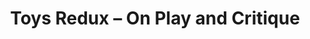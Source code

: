 ---
ee_id_show: '4244'
title: Toys Redux – On Play and Critique
url: toys-redux-on-play-and-critique
live_url:
year: '2015'
venue: Migros Museum für Gegenwartskunst
state_country: Zurich
type:
dates:
wwwnews:
wwweblast:
pitch: Group show. Re-staged my landscape piece on the 10 year anniversary of its
  first showing in my 2005 Migros show.
ps:
download:
layout: shows
---